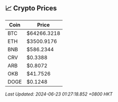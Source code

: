 ## 📈 Crypto Prices

| Coin | Price |
| ---- | ----- |
| BTC | $64266.3218 |
| ETH | $3500.9176 |
| BNB | $586.2344 |
| CRV | $0.3388 |
| ARB | $0.8072 |
| OKB | $41.7526 |
| DOGE | $0.1248 |

_Last Updated: 2024-06-23 01:27:18.852 +0800 HKT_